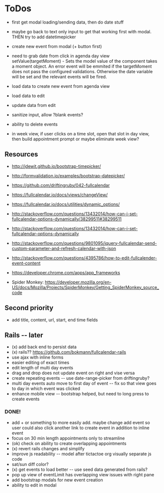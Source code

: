 # ToDos  
+ first get modal loading/sending data, then do date stuff

+ maybe go back to text only input to get that working first with modal. THEN try to add datetimepicker
+ create new event from modal (+ button first)
+ need to grab date from click in agenda day view
  setValue(targetMoment) - Sets the model value of the component takes a moment object. An error event will be emmited if the targetMoment does not pass the configured validations. Otherwise the date variable will be set and the relevant events will be fired.

+ load data to create new event from agenda view
+ load data to edit
+ update data from edit

+ sanitize input, allow ?blank events?

+ ability to delete events

+ in week view, if user clicks on a time slot, open that slot in day view, then
  build appointment prompt or maybe eliminate week view?

## Resources
+ http://jdewit.github.io/bootstrap-timepicker/
+ http://formvalidation.io/examples/bootstrap-datepicker/
+ https://github.com/driftingruby/042-fullcalendar
+ https://fullcalendar.io/docs/views/changeView/
+ https://fullcalendar.io/docs/utilities/dynamic_options/
+ http://stackoverflow.com/questions/13432014/how-can-i-set-fullcalendar-options-dynamically/38299511#38299511
+ http://stackoverflow.com/questions/13432014/how-can-i-set-fullcalendar-options-dynamically
+ http://stackoverflow.com/questions/9801095/jquery-fullcalendar-send-custom-parameter-and-refresh-calendar-with-json
+ http://stackoverflow.com/questions/4395786/how-to-edit-fullcalender-event-content

+ https://developer.chrome.com/apps/app_frameworks
+ Spider Monkey: https://developer.mozilla.org/en-US/docs/Mozilla/Projects/SpiderMonkey/Getting_SpiderMonkey_source_code

## Second priority
+ add title, content, url, start, end time fields


## Rails -- later
+ (x) add back end to persist data
+ (x) rails?? https://github.com/bokmann/fullcalendar-rails
+ use ajax with inline forms
+ easier editing of exact times
+ edit length of multi day events
+ drag and drop does not update event on right and vise versa
+ create repeating events -- use date-range-picker from driftingruby?
+ multi day events auto move to first day of event -- fix so that view goes to day in which event was clicked
+ enhance mobile view -- bootstrap helped, but need to long press to create events


### DONE!
+ add + or something to more easily add. maybe change add event so user could also click another link to create event in addition to inline event
+ focus on 30 min length appointments only to streamline
+ (ok) check on ability to create overlapping appointments
+ (x) revert rails changes and simplify
+ improve js readability -- model after tictactoe org visually separate js code
+ sat/sun diff color?
+ (x) get events to load better -- use seed data generated from rails?
+ pop up view of eventLimit has overlapping view issues with right pane
+ add bootstrap modals for new event creation
+ ability to edit in modal
